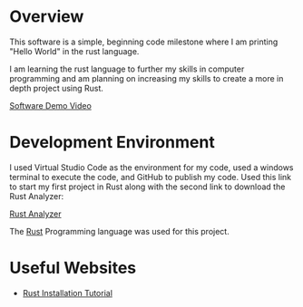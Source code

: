 # Overview

This software is a simple, beginning code milestone where I am printing "Hello World" in the rust language.

I am learning the rust language to further my skills in computer programming and am planning on increasing my skills to create a more in depth project using Rust.

[Software Demo Video](https://youtu.be/d_5lk3jOQ-0)

# Development Environment

I used Virtual Studio Code as the environment for my code, used a windows terminal to execute the code, and GitHub to publish my code. Used this link to start my first project in Rust along with the second link to download the Rust Analyzer:

[Rust Analyzer](https://marketplace.visualstudio.com/items?itemName=rust-lang.rust-analyzer)

The [Rust](https://www.rust-lang.org/tools/install) Programming language was used for this project.

# Useful Websites

* [Rust Installation Tutorial](https://doc.rust-lang.org/book/index.html)